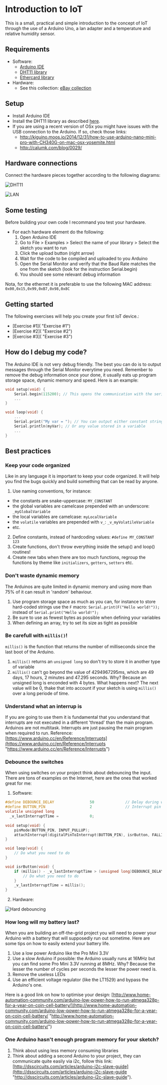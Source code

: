 # Introduction to IoT

This is a small, practical and simple introduction to the concept of IoT through the use of a Arduino Uno, a lan adapter and a temperature and relative humidity sensor.

## Requirements

* Software:
  - [Arduino IDE](https://www.arduino.cc/en/Main/Software "Arduino IDE")
  - [DHT11 library](http://playground.arduino.cc/Main/DHT11Lib "DHT11 Library")
  - [Ethercard library](https://github.com/jcw/ethercard "Ethercard Library")
* Hardware:
  - See this collection: [eBay collection](http://www.ebay.com/cln/babysclem/arduino-iot/227391728016 "http://www.ebay.com/cln/babysclem/arduino-iot/227391728016")

## Setup

* Install Arduino IDE
* Install the DHT11 library as described [here](https://www.arduino.cc/en/Guide/Libraries "here").
* If you are using a recent version of OSx you might have issues with the USB connection to the Arduino. If so, check those links:
  - http://kiguino.moos.io/2014/12/31/how-to-use-arduino-nano-mini-pro-with-CH340G-on-mac-osx-yosemite.html
  - http://calumk.com/blog/0029/

## Hardware connections

Connect the hardware pieces together according to the following diagrams:

![DHT11](img/dht11_arduino.jpg)

![LAN](img/lan_arduino.jpg)

## Some testing

Before building your own code I recommand you test your hardware.

* For each hardware element do the following:
  1. Open Arduino IDE
  2. Go to File > Examples > Select the name of your library > Select the sketch you want to run
  3. Click the upload button (right arrow)
  4. Wait for the code to be compiled and uploaded to you Arduino
  5. Open the Serial Monitor and verify that the Baud Rate matches the one from the sketch (look for the instruction Serial.begin)
  6. You should see some relevant debug information

Nota, for the ethernet it is preferable to use the following MAC address: `0x00,0x15,0x99,0xB7,0x98,0x8C`

## Getting started

The following exercises will help you create your first IoT device.:

* [Exercise #1]( "Exercise #1")
* [Exercise #2]( "Exercise #2")
* [Exercise #3]( "Exercise #3")

## How do I debug my code?

The Arduino IDE is not very debug friendly. The best you can do is to output messages through the Serial Monitor everytime you need.
Remember to remove the debug information once your done, it usually eats up program storage space, dynamic memory and speed.
Here is an example:

```c
void setup(void) {
	Serial.begin(115200); // This opens the communication with the serial monitor
	...
}

void loop(void) {
	...
	Serial.print("My var = "); // You can output either constant string
	Serial.println(myVar); // Or any value stored in a variable
	...
}
```

## Best practices

### Keep your code organized

Like in any language it is important to keep your code organized. It will help you find the bugs quickly and build something that can be read by anyone.

1. Use naming conventions, for instance:
  * the constants are snake-uppercase: `MY_CONSTANT`
  * the global variables are camelcase prepended with an underscore: `_myGlobalVariable`
  * the local variables are camelcase: `myLocalVariable`
  * the `volatile` variables are prepended with `v_`: `_v_myVolatileVariable`
  * etc.
2. Define constants, instead of hardcoding values: `#define MY_CONSTANT 123` 
3. Create functions, don't throw everything inside the setup() and loop() routines!
4. Create new tabs when there are too much functions, regroup the functions by theme like `initializers`, `getters`, `setters` etc.

### Don't waste dynamic memory

The Arduinos are quite limited in dynamic memory and using more than 75% of it can result in 'random' behaviour.

1. Use program storage space as much as you can, for instance to store hard-coded strings use the `F` macro: `Serial.print(F("Hello world!"));` instead of `Serial.print("Hello world!");`
2. Be sure to use as fewest bytes as possible when defining your variables
3. When defining an array, try to set its size as tight as possible

### Be carefull with `millis()`!

`millis()` is the function that returns the number of milliseconds since the last boot of the Arduino.

1. `millis()` returns an `unsigned long` so don't try to store it in another type of variable
2. `millis()` can't go beyond the value of 4294967295ms, which are 49 days, 17 hours, 2 minutes and 47.295 seconds. Why? Because an unsigned long is enconded with 4 bytes. What happens next? The next value will be 0, thake that into account if your sketch is using `millis()` over a long periode of time.

### Understand what an interrup is

If you are going to use them it is fundamental that you understand that interrupts are not executed in a different 'thread' than the main program. Arduinos are not multitask. Interrupts are just pausing the main program when required to run.
Reference: [https://www.arduino.cc/en/Reference/Interrupts](https://www.arduino.cc/en/Reference/Interrupts "https://www.arduino.cc/en/Reference/Interrupts")

### Debounce the switches

When using switches on your project think about debouncing the input. There are tons of examples on the Internet, here are the ones that worked great for me:
1. Software:

```c
#define DEBOUNCE_DELAY                50              // Delay during which we ignore the button actions (milliseconds)
#define BUTTON_PIN                    2               // Interrupt pin
volatile unsigned long
  _v_lastInterruptTime =              0;
  
void setup(void) {
	pinMode(BUTTON_PIN, INPUT_PULLUP);
	attachInterrupt(digitalPinToInterrupt(BUTTON_PIN), isrButton, FALLING);
}

void loop(void) {
	// Do what you need to do
}

void isrButton(void) {
	if (millis() - _v_lastInterruptTime > (unsigned long)DEBOUNCE_DELAY) {
		// Do what you need to do
	}
	_v_lastInterruptTime = millis();
}
```
2. Hardware:

![Hard debouncing](http://i.imgur.com/iNz1J.png)

### How long will my battery last?

When you are building an off-the-grid project you will need to power your Arduino with a battery that will supposedly run out sometime. Here are some tips on how to easily extend your battery life.

1. Use a low power Arduino like the Pro Mini 3.3V
2. Use a slow Arduino if possible: the Arduino usually runs at 16MHz but you can find some Pro Mini 3.3V running at 8MHz. Why? Because the lesser the number of cycles per seconds the lesser the power need is.
3. Remove the useless LEDs
4. Use an efficient voltage regulator (like the LT1529) and bypass the Arduino's one.

Here is a good link on how to optimise your design: [http://www.home-automation-community.com/arduino-low-power-how-to-run-atmega328p-for-a-year-on-coin-cell-battery/](http://www.home-automation-community.com/arduino-low-power-how-to-run-atmega328p-for-a-year-on-coin-cell-battery/ "http://www.home-automation-community.com/arduino-low-power-how-to-run-atmega328p-for-a-year-on-coin-cell-battery/")

### One Arduino hasn't enough program memory for your sketch?

1. Think about using less memory consuming libraries
2. Think about adding a second Arduino to your project, they can communicate quite easily via i2c, follow this link: [http://dsscircuits.com/articles/arduino-i2c-slave-guide](http://dsscircuits.com/articles/arduino-i2c-slave-guide "http://dsscircuits.com/articles/arduino-i2c-slave-guide").

